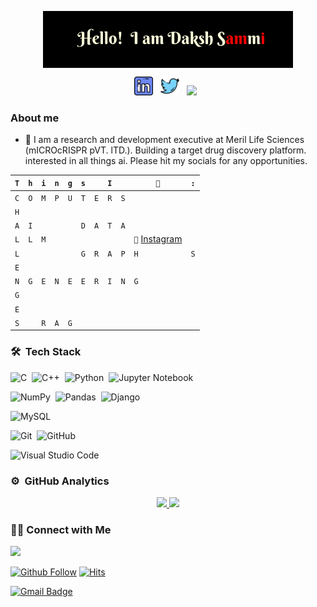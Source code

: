 <p align="center">
  <img src="pROFILE.png" width=400 style="display: block; margin: 0 auto"/>
</p>

<div align='center'>
  <p align='center'>
    <a href="https://www.linkedin.com/in/daksh-sammi/"><img height="30" src="https://raw.githubusercontent.com/8bithemant/8bithemant/master/linkedin.png?raw=true"></a>&nbsp;&nbsp;
    <a href="https://twitter.com/DennisShacks"><img height="30" src="https://raw.githubusercontent.com/8bithemant/8bithemant/master/twitter.png?raw=true"></a>&nbsp;&nbsp;
    <a href="mailto:daksh21459@iiitd.ac.in"><img height="30" src="https://th.bing.com/th/id/OIP.9sT4UWsRfFiy6vPydv3_-QHaHO?pid=ImgDet&rs=1"></a>&nbsp;&nbsp;
  </p>
</div>

### About me

- 🏢 I am a research and development executive at Meril Life Sciences (mICROcRISPR pVT. lTD.). Building a target drug discovery platform. interested in all things ai. Please hit my socials for any opportunities.
  
| `T` | `h` | `i` | `n` | `g` | `s` |  |  `I` |  | `💚` |  `:` |
|---|---|---|---|---|---|---|---|---|---|---|
| `C` | `O` | `M` | `P` | `U` | `T` | `E` | `R` | `S` |   |   |
| `H` |   |   |   |   |   |  |   |   |   |   |
| `A` | `I` |   |   |   | `D` | `A` | `T` | `A` |   |   |
| `L` |  `L` | `M`  |  |   |   |   |   |   | `📸` [Instagram](https://www.instagram.com/daksh_sammi_/) |   |
| `L` |  |   |   |   |  `G` |  `R` | `A`  |  `P` | `H`  | `S`  |
| `E` |  |   |   |   |   |   |   |   |   |   |
| `N` | `G` | `E` | `N` | `E` | `E` | `R` | `I` | `N` | `G` |   |
| `G` |   |   |   |   |   |   |   |   |   |   |
| `E` |   |   |   |   |   |   |   |   |   |   |
| `S` |   | `R`  | `A`  | `G`  |   |   |   |   |   |   |

### 🛠 &nbsp;Tech Stack
![C](https://img.shields.io/badge/-C-05122A?style=flat&logo=C&logoColor=A8B9CC)&nbsp;
![C++](https://img.shields.io/badge/-C++-05122A?style=flat&logo=C%2B%2B&logoColor=00599C)&nbsp;
![Python](https://img.shields.io/badge/-Python-05122A?style=flat&logo=python)&nbsp;
![Jupyter Notebook](https://img.shields.io/badge/-Jupyter%20Notebook-05122A?style=flat&logo=jupyter) 
<!-- ![Java](https://img.shields.io/badge/-Java-05122A?style=flat&logo=Java&logoColor=FFA518)&nbsp; -->
<!-- ![PHP](https://img.shields.io/badge/-PHP-05122A?style=flat&logo=php) -->
<!-- ![HTML](https://img.shields.io/badge/-HTML-05122A?style=flat&logo=HTML5)&nbsp;
![CSS](https://img.shields.io/badge/-CSS-05122A?style=flat&logo=CSS3&logoColor=1572B6)
![JavaScript](https://img.shields.io/badge/-JavaScript-05122A?style=flat&logo=javascript)&nbsp;
![React](https://img.shields.io/badge/-React-05122A?style=flat&logo=react)&nbsp;
![Bootstrap](https://img.shields.io/badge/-Bootstrap-05122A?style=flat&logo=bootstrap&logoColor=563D7C)&nbsp;
![Flask](https://img.shields.io/badge/-Flask-05122A?style=flat&logo=flask)&nbsp;
<!-- ![Node.js](https://img.shields.io/badge/-Node.js-05122A?style=flat&logo=node.js)&nbsp; -->

<!-- ![Next.js](https://img.shields.io/badge/-Next.js-05122A?style=flat&logo=next.js)&nbsp; -->
<!-- ![Express](https://img.shields.io/badge/-Express-05122A?style=flat&logo=express)&nbsp; -->
<!-- ![React Native](https://img.shields.io/badge/-React%20Native-05122A?style=flat&logo=react)\ -->
![NumPy](https://img.shields.io/badge/-NumPy-05122A?style=flat&logo=numpy)&nbsp;
![Pandas](https://img.shields.io/badge/-Pandas-05122A?style=flat&logo=pandas)&nbsp;
![Django](https://img.shields.io/badge/-Django-05122A?style=flat&logo=django&logoColor=092E20)&nbsp;
<!-- ![PyTorch](https://img.shields.io/badge/-PyTorch-05122A?style=flat&logo=pytorch)&nbsp; -->


![MySQL](https://img.shields.io/badge/-MySQL-05122A?style=flat&logo=mysql)&nbsp;
<!-- ![Firebase](https://img.shields.io/badge/-Firebase-05122A?style=flat&logo=firebase)&nbsp; -->
<!-- ![MongoDB](https://img.shields.io/badge/-MongoDB-05122A?style=flat&logo=mongodb)&nbsp; -->
![Git](https://img.shields.io/badge/-Git-05122A?style=flat&logo=git)&nbsp;
![GitHub](https://img.shields.io/badge/-GitHub-05122A?style=flat&logo=github)&nbsp;
<!-- ![Markdown](https://img.shields.io/badge/-Markdown-05122A?style=flat&logo=markdown)\ -->
<!-- ![Linux](https://img.shields.io/badge/-Linux-05122A?style=flat&logo=linux)&nbsp; -->
<!-- ![GCP](https://img.shields.io/badge/-GCP-05122A?style=flat&logo=googlecloud)&nbsp; -->
![Visual Studio Code](https://img.shields.io/badge/-Visual%20Studio%20Code-05122A?style=flat&logo=visual-studio-code&logoColor=007ACC)&nbsp;


### ⚙️ &nbsp;GitHub Analytics

<p align="center">
<a href="https://github.com/DakshSammi">
  <img height="180em" src="https://github-readme-stats-eight-theta.vercel.app/api?username=DakshSammi&show_icons=true&theme=algolia&include_all_commits=true&count_private=true"/>
  <img height="180em" src="https://github-readme-stats-eight-theta.vercel.app/api/top-langs/?username=DakshSammi&layout=compact&langs_count=8&theme=algolia"/>
</a>
</p>

### 🤝🏻 Connect with Me  

<p align>
<a href="https://www.linkedin.com/in/daksh-sammi/"><img src="https://img.shields.io/badge/-Linkedin-05122A?style=flat&logo=linkedin"></a>
<!-- <a href="mailto:dakshsammi1@gmail.com">Mail</a> -->
</p>

<!-- ### Visitor count
<img src="https://profile-counter.glitch.me/DakshSammi/count.svg" /> -->

[![Github Follow](https://img.shields.io/github/followers/DakshSammi?label=Follow%20Me&style=social)](https://github.com/DakshSammi)
[![Hits](https://hits.seeyoufarm.com/api/count/incr/badge.svg?url=https%3A%2F%2Fgithub.com%2FDakshSammi&count_bg=%2322C0D7&title_bg=%232C4CD3&icon=influxdb.svg&icon_color=%2368D1AB&title=HITS&edge_flat=false)](https://hits.seeyoufarm.com)

[![Gmail Badge](https://img.shields.io/badge/Gmail-d14836?style=flat-square&logo=Gmail&logoColor=white&link=mailto:daksh21459@iiitd.ac.in)](mailto:daksh21459@iiitd.ac.in)
